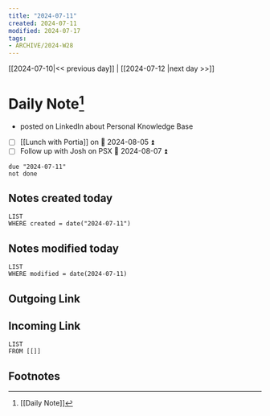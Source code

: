 ```yaml
---
title: "2024-07-11"
created: 2024-07-11
modified: 2024-07-17
tags:
- ARCHIVE/2024-W28
---
```


[[2024-07-10|<< previous day]] | [[2024-07-12 |next day >>]]
# Daily Note[^1]
- posted on LinkedIn about Personal Knowledge Base
- [ ] [[Lunch with Portia]] on 📅 2024-08-05 ⏫
- [ ] Follow up with Josh on PSX 📅 2024-08-07 ⏫
```tasks
due "2024-07-11"
not done
```
## Notes created today
```dataview
LIST
WHERE created = date("2024-07-11")
```
## Notes modified today
```dataview
LIST
WHERE modified = date(2024-07-11)
```
## Outgoing Link

## Incoming Link
```dataview
LIST
FROM [[]]
```
## Footnotes

[^1]: [[Daily Note]]
